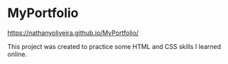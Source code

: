 # MyPortfolio
https://nathanyoliveira.github.io/MyPortfolio/

This project was created to practice some HTML and CSS skills I learned online. 
